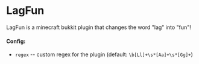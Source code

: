 LagFun
======

LagFun is a minecraft bukkit plugin that changes the word "lag" into "fun"!

#### Config:
* ``regex`` -- custom regex for the plugin (default: ``\b[Ll]+\s*[Aa]+\s*[Gg]+``) 
